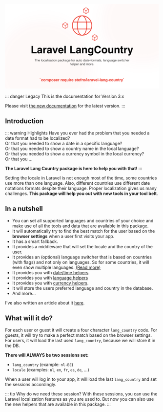 ![laravel-langcountry.png](./public/laravel-langcountry.png)


::: danger Legacy
This is the documentation for Version 3.x

Please visit <a href="https://stefro.github.io/laravel-lang-country/" target="_blank" rel="noreferrer">the new documentation</a> for the latest version.
:::


## Introduction

::: warning Highlights
Have you ever had the problem that you needed a date format had to be localized? <br>
Or that you needed to show a date in a specific language? <br>
Or that you needed to show a country name in the local language? <br>
Or that you needed to show a currency symbol in the local currency? <br>
Or that you ...

**The Laravel Lang Country package is here to help you with that!**
:::

Setting the locale in Laravel is not enough most of the time, some countries use more than one language. Also,
different countries use different date notations formats despite their language. Proper localization gives us many
challenges. **This package will help you out with new tools in your tool belt**.

## In a nutshell

* You can set all supported languages and countries of your choice and make use of all the tools and data that are
  available in this package.
* It will automatically try to find the best match for the user based on the **browser settings** when a user first
  visits your app.
* It has a smart fallback.
* It provides a middleware that will set the locale and the country of the user.
* It provides an (optional) language switcher that is based on countries (with flags) and not only on languages. So for
  some countries, it will even show multiple languages. [(Read more)](/usage/language-switcher)
* It provides you with [date/time helpers](/usage/date-time).
* It provides you with [language helpers](/usage/language)
* It provides you with [currency helpers](/usage/currency).
* It will store the users preferred language and country in the database.
* And more...

I've also written an article about
it [here](https://stefrouschop.nl/why-a-locale-is-sometimes-not-enough-in-laravel-28b1e82029cc).

## What will it do?

For each user or guest it will create a four character `lang_country` code. For guests, it will try to make a perfect
match based on the browser settings. For users, it will load the last used `lang_country`, because we will store it in
the DB.

**There will ALWAYS be two sessions set:**

- `lang_country` (example: `nl-BE`)
- `locale` (examples: `nl`, `en`, `fr`, `es`, `de`, ...)

When a user will log in to your app, it will load the last `lang_country` and set the sessions accordingly.

::: tip Why do we need these session?
With these sessions, you can use the Laravel localization features as you are used to. But now you can also use the new
helpers that are available in this package.
:::
